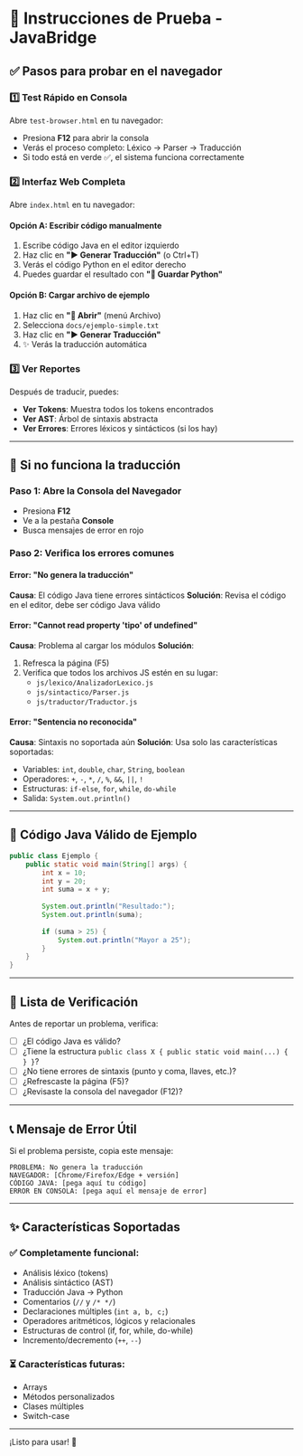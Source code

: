 # 🧪 Instrucciones de Prueba - JavaBridge

## ✅ Pasos para probar en el navegador

### 1️⃣ Test Rápido en Consola
Abre `test-browser.html` en tu navegador:
- Presiona **F12** para abrir la consola
- Verás el proceso completo: Léxico → Parser → Traducción
- Si todo está en verde ✅, el sistema funciona correctamente

### 2️⃣ Interfaz Web Completa
Abre `index.html` en tu navegador:

#### **Opción A: Escribir código manualmente**
1. Escribe código Java en el editor izquierdo
2. Haz clic en **"▶️ Generar Traducción"** (o Ctrl+T)
3. Verás el código Python en el editor derecho
4. Puedes guardar el resultado con **"💾 Guardar Python"**

#### **Opción B: Cargar archivo de ejemplo**
1. Haz clic en **"📂 Abrir"** (menú Archivo)
2. Selecciona `docs/ejemplo-simple.txt`
3. Haz clic en **"▶️ Generar Traducción"**
4. ✨ Verás la traducción automática

### 3️⃣ Ver Reportes
Después de traducir, puedes:
- **Ver Tokens**: Muestra todos los tokens encontrados
- **Ver AST**: Árbol de sintaxis abstracta
- **Ver Errores**: Errores léxicos y sintácticos (si los hay)

---

## 🐛 Si no funciona la traducción

### Paso 1: Abre la Consola del Navegador
- Presiona **F12**
- Ve a la pestaña **Console**
- Busca mensajes de error en rojo

### Paso 2: Verifica los errores comunes

#### Error: "No genera la traducción"
**Causa**: El código Java tiene errores sintácticos
**Solución**: Revisa el código en el editor, debe ser código Java válido

#### Error: "Cannot read property 'tipo' of undefined"
**Causa**: Problema al cargar los módulos
**Solución**: 
1. Refresca la página (F5)
2. Verifica que todos los archivos JS estén en su lugar:
   - `js/lexico/AnalizadorLexico.js`
   - `js/sintactico/Parser.js`
   - `js/traductor/Traductor.js`

#### Error: "Sentencia no reconocida"
**Causa**: Sintaxis no soportada aún
**Solución**: Usa solo las características soportadas:
- Variables: `int`, `double`, `char`, `String`, `boolean`
- Operadores: `+`, `-`, `*`, `/`, `%`, `&&`, `||`, `!`
- Estructuras: `if-else`, `for`, `while`, `do-while`
- Salida: `System.out.println()`

---

## 📝 Código Java Válido de Ejemplo

```java
public class Ejemplo {
    public static void main(String[] args) {
        int x = 10;
        int y = 20;
        int suma = x + y;
        
        System.out.println("Resultado:");
        System.out.println(suma);
        
        if (suma > 25) {
            System.out.println("Mayor a 25");
        }
    }
}
```

---

## 🎯 Lista de Verificación

Antes de reportar un problema, verifica:

- [ ] ¿El código Java es válido?
- [ ] ¿Tiene la estructura `public class X { public static void main(...) { } }`?
- [ ] ¿No tiene errores de sintaxis (punto y coma, llaves, etc.)?
- [ ] ¿Refrescaste la página (F5)?
- [ ] ¿Revisaste la consola del navegador (F12)?

---

## 📞 Mensaje de Error Útil

Si el problema persiste, copia este mensaje:

```
PROBLEMA: No genera la traducción
NAVEGADOR: [Chrome/Firefox/Edge + versión]
CÓDIGO JAVA: [pega aquí tu código]
ERROR EN CONSOLA: [pega aquí el mensaje de error]
```

---

## ✨ Características Soportadas

### ✅ Completamente funcional:
- Análisis léxico (tokens)
- Análisis sintáctico (AST)
- Traducción Java → Python
- Comentarios (`//` y `/* */`)
- Declaraciones múltiples (`int a, b, c;`)
- Operadores aritméticos, lógicos y relacionales
- Estructuras de control (if, for, while, do-while)
- Incremento/decremento (`++`, `--`)

### ⏳ Características futuras:
- Arrays
- Métodos personalizados
- Clases múltiples
- Switch-case

---

¡Listo para usar! 🚀
